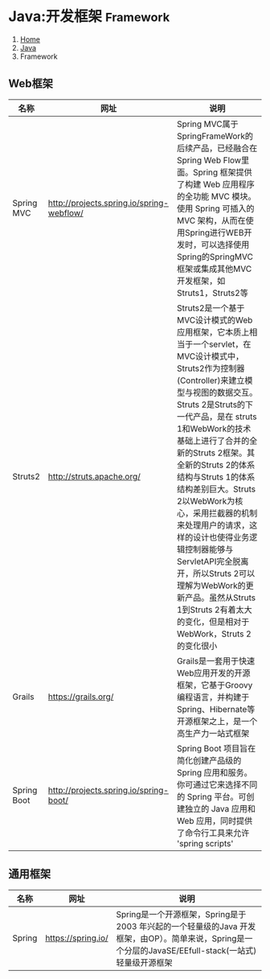 # Java:开发框架 <small>Framework</small>

<ol class="breadcrumb"><li><a href="/">Home</a></li><li><a href="/java/overview.md">Java</a></li><li class="active">Framework</li></ol>

## Web框架
|名称|网址|说明|
|------|------|------|
|Spring MVC|http://projects.spring.io/spring-webflow/|Spring MVC属于SpringFrameWork的后续产品，已经融合在Spring Web Flow里面。Spring 框架提供了构建 Web 应用程序的全功能 MVC 模块。使用 Spring 可插入的 MVC 架构，从而在使用Spring进行WEB开发时，可以选择使用Spring的SpringMVC框架或集成其他MVC开发框架，如Struts1，Struts2等|
|Struts2|http://struts.apache.org/|Struts2是一个基于MVC设计模式的Web应用框架，它本质上相当于一个servlet，在MVC设计模式中，Struts2作为控制器(Controller)来建立模型与视图的数据交互。Struts 2是Struts的下一代产品，是在 struts 1和WebWork的技术基础上进行了合并的全新的Struts 2框架。其全新的Struts 2的体系结构与Struts 1的体系结构差别巨大。Struts 2以WebWork为核心，采用拦截器的机制来处理用户的请求，这样的设计也使得业务逻辑控制器能够与ServletAPI完全脱离开，所以Struts 2可以理解为WebWork的更新产品。虽然从Struts 1到Struts 2有着太大的变化，但是相对于WebWork，Struts 2的变化很小|
|Grails|https://grails.org/|Grails是一套用于快速Web应用开发的开源框架，它基于Groovy编程语言，并构建于Spring、Hibernate等开源框架之上，是一个高生产力一站式框架|
|Spring Boot|http://projects.spring.io/spring-boot/|Spring Boot 项目旨在简化创建产品级的 Spring 应用和服务。你可通过它来选择不同的 Spring 平台。可创建独立的 Java 应用和 Web 应用，同时提供了命令行工具来允许 'spring scripts'|

## 通用框架
|名称|网址|说明|
|------|------|------|
|Spring|https://spring.io/|Spring是一个开源框架，Spring是于2003 年兴起的一个轻量级的Java 开发框架，由OP）。简单来说，Spring是一个分层的JavaSE/EEfull-stack(一站式) 轻量级开源框架|


